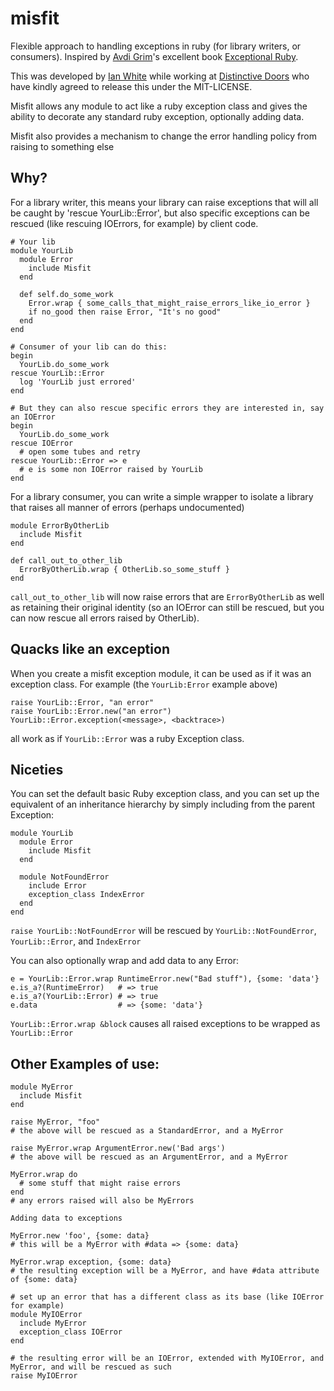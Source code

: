 misfit
======

Flexible approach to handling exceptions in ruby (for library writers, or consumers).  Inspired by [Avdi Grim](http://avdi.org/)'s excellent book [Exceptional Ruby](http://exceptionalruby.com/).

This was developed by [Ian White](http://github.com/ianwhite) while working at [Distinctive Doors](http://distinctivedoors.co.uk) who have kindly agreed to release this under the MIT-LICENSE.

Misfit allows any module to act like a ruby exception class and gives the ability to decorate any standard ruby exception, optionally adding data.

Misfit also provides a mechanism to change the error handling policy from raising to something else

Why?
----

For a library writer, this means your library can raise exceptions that will all be caught by 'rescue YourLib::Error',
but also specific exceptions can be rescued (like rescuing IOErrors, for example) by client code.

    # Your lib
    module YourLib
      module Error
        include Misfit
      end
      
      def self.do_some_work
        Error.wrap { some_calls_that_might_raise_errors_like_io_error }
        if no_good then raise Error, "It's no good"
      end
    end
    
    # Consumer of your lib can do this:
    begin
      YourLib.do_some_work
    rescue YourLib::Error
      log 'YourLib just errored'
    end
    
    # But they can also rescue specific errors they are interested in, say an IOError
    begin
      YourLib.do_some_work
    rescue IOError
      # open some tubes and retry
    rescue YourLib::Error => e
      # e is some non IOError raised by YourLib
    end

For a library consumer, you can write a simple wrapper to isolate a library that raises all manner of errors (perhaps undocumented)

    module ErrorByOtherLib
      include Misfit
    end
    
    def call_out_to_other_lib
      ErrorByOtherLib.wrap { OtherLib.so_some_stuff }
    end
    
`call_out_to_other_lib` will now raise errors that are `ErrorByOtherLib` as well as retaining their original identity (so an IOError can still be
rescued, but you can now rescue all errors raised by OtherLib).

Quacks like an exception
------------------------

When you create a misfit exception module, it can be used as if it was an exception class.  For example (the `YourLib:Error` example above)

    raise YourLib::Error, "an error"
    raise YourLib::Error.new("an error")
    YourLib::Error.exception(<message>, <backtrace>)
    
all work as if `YourLib::Error` was a ruby Exception class.

Niceties
--------

You can set the default basic Ruby exception class, and you can set up the equivalent of an inheritance hierarchy by simply including from the parent Exception:

    module YourLib
      module Error
        include Misfit
      end
      
      module NotFoundError
        include Error
        exception_class IndexError
      end
    end
    
`raise YourLib::NotFoundError` will be rescued by `YourLib::NotFoundError`, `YourLib::Error`, and `IndexError`

You can also optionally wrap and add data to any Error:

    e = YourLib::Error.wrap RuntimeError.new("Bad stuff"), {some: 'data'}
    e.is_a?(RuntimeError)   # => true
    e.is_a?(YourLib::Error) # => true
    e.data                  # => {some: 'data'}

`YourLib::Error.wrap &block` causes all raised exceptions to be wrapped as `YourLib::Error`

Other Examples of use:
----------------------

    module MyError
      include Misfit
    end

    raise MyError, "foo"
    # the above will be rescued as a StandardError, and a MyError

    raise MyError.wrap ArgumentError.new('Bad args')
    # the above will be rescued as an ArgumentError, and a MyError

    MyError.wrap do
      # some stuff that might raise errors
    end
    # any errors raised will also be MyErrors
  
    Adding data to exceptions

    MyError.new 'foo', {some: data}
    # this will be a MyError with #data => {some: data}

    MyError.wrap exception, {some: data}
    # the resulting exception will be a MyError, and have #data attribute of {some: data}

    # set up an error that has a different class as its base (like IOError for example)
    module MyIOError
      include MyError
      exception_class IOError
    end

    # the resulting error will be an IOError, extended with MyIOError, and MyError, and will be rescued as such
    raise MyIOError